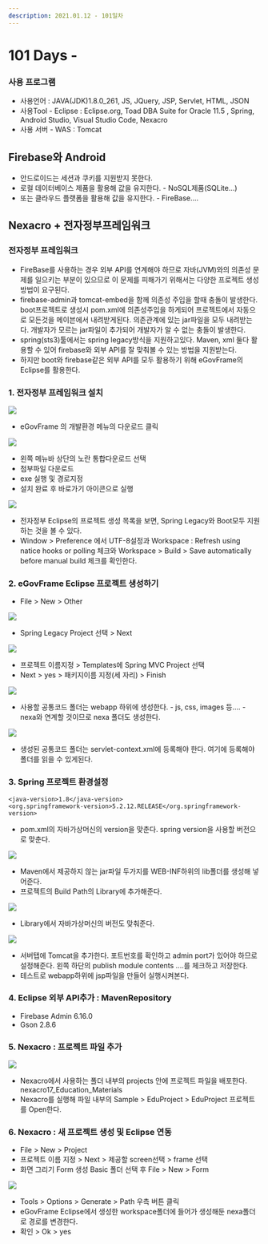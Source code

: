 ```yaml
---
description: 2021.01.12 - 101일차
---
```


# 101 Days -

### 사용 프로그램

* 사용언어 : JAVA\(JDK\)1.8.0\_261, JS, JQuery, JSP, Servlet, HTML, JSON
* 사용Tool  - Eclipse : Eclipse.org, Toad DBA Suite for Oracle 11.5 , Spring, Android Studio, Visual Studio Code, Nexacro
* 사용 서버 - WAS : Tomcat

## Firebase와 Android

* 안드로이드는 세션과 쿠키를 지원받지 못한다.
* 로컬 데이터베이스 제품을 활용해 값을 유지한다. - NoSQL제품\(SQLite...\)
* 또는 클라우드 플랫폼을 활용해 값을 유지한다. - FireBase....

## Nexacro + 전자정부프레임워크

### 전자정부 프레임워크

* FireBase를 사용하는 경우 외부 API를 연계해야 하므로 자바\(JVM\)와의 의존성 문제를 일으키는 부분이 있으므로 이 문제를 피해가기 위해서는 다양한 프로젝트 생성 방법이 요구된다.
* firebase-admin과 tomcat-embed을 함께 의존성 주입을 할때 충돌이 발생한다. boot프로젝트로 생성시 pom.xml에 의존성주입을 하게되어 프로젝트에서 자동으로 모든것을 메이븐에서 내려받게된다. 의존관계에 있는 jar파일을 모두 내려받는다. 개발자가 모르는 jar파일이 추가되어 개발자가 알 수 없는 충돌이 발생한다.
* spring\(sts3\)툴에서는 spring legacy방식을 지원하고있다. Maven, xml 둘다 활용할 수 있어 firebase와 외부 API를 잘 맞춰볼 수 있는 방법을 지원받는다.
* 하지만 boot와 firebase같은 외부 API를 모두 활용하기 위해 eGovFrame의 Eclipse를 활용한다.

### 1. 전자정부 프레임워크 설치

![](../../.gitbook/assets/.png%20%2853%29.png)

* eGovFrame 의 개발환경 메뉴의 다운로드 클릭

![](../../.gitbook/assets/2%20%2883%29.png)

* 왼쪽 메뉴바 상단의 노란 통합다운로드 선택
* 첨부파일 다운로드
* exe 실행 및 경로지정
* 설치 완료 후 바로가기 아이콘으로 실행

![](../../.gitbook/assets/.png%20%2852%29.png)

* 전자정부 Eclipse의 프로젝트 생성 목록을 보면, Spring Legacy와 Boot모두 지원하는 것을 볼 수 있다.
* Window &gt; Preference 에서 UTF-8설정과  Workspace : Refresh using natice hooks or polling 체크와 Workspace &gt; Build &gt; Save automatically before manual build 체크를 확인한다.

### 2. eGovFrame Eclipse 프로젝트 생성하기

* File &gt; New &gt; Other

![](../../.gitbook/assets/1%20%28110%29.png)

* Spring Legacy Project 선택 &gt; Next

![](../../.gitbook/assets/2%20%2884%29.png)

* 프로젝트 이름지정 &gt; Templates에 Spring MVC Project 선택
* Next &gt; yes &gt; 패키지이름 지정\(세 자리\) &gt; Finish

![](../../.gitbook/assets/3%20%2859%29.png)

* 사용할 공통코드 폴더는 webapp 하위에 생성한다. - js, css, images 등.... - nexa와 연계할 것이므로 nexa 폴더도 생성한다.

![](../../.gitbook/assets/3-2.png)

* 생성된 공통코드 폴더는 servlet-context.xml에 등록해야 한다. 여기에 등록해야 폴더를 읽을 수 있게된다.

### 3. Spring 프로젝트 환경설정

```markup
<java-version>1.8</java-version>
<org.springframework-version>5.2.12.RELEASE</org.springframework-version>
```

* pom.xml의 자바가상머신의 version을 맞춘다.  spring version을 사용할 버전으로 맞춘다.

![](../../.gitbook/assets/4%20%2842%29.png)

* Maven에서 제공하지 않는 jar파일 두가지를 WEB-INF하위의 lib폴더를 생성해 넣어준다.
* 프로젝트의 Build Path의 Library에 추가해준다.

![](../../.gitbook/assets/3%20%2860%29.png)

* Library에서 자바가상머신의 버전도 맞춰준다.

![](../../.gitbook/assets/5%20%2830%29.png)

* 서버탭에 Tomcat을 추가한다. 포트번호를 확인하고 admin port가 있어야 하므로 설정해준다. 왼쪽 하단의 publish module contents ....를 체크하고 저장한다.
* 테스트로 webapp하위에 jsp파일을 만들어 실행시켜본다.

### 4. Eclipse 외부 API추가 : MavenRepository

* Firebase Admin 6.16.0
* Gson 2.8.6

### 5. Nexacro : 프로젝트 파일 추가

![](../../.gitbook/assets/1%20%28109%29.png)

* Nexacro에서 사용하는 폴더 내부의 projects 안에 프로젝트 파일을 배포한다. nexacro17\_Education\_Materials
* Nexacro를 실행해 파일 내부의 Sample &gt; EduProject &gt; EduProject 프로젝트를 Open한다.

### 6. Nexacro : 새 프로젝트 생성 및 Eclipse 연동

* File &gt; New &gt; Project
* 프로젝트 이름 지정 &gt; Next &gt; 제공할 screen선택 &gt; frame 선택
* 화면 그리기 Form 생성 Basic 폴더 선택 후 File &gt; New &gt; Form

![](../../.gitbook/assets/2%20%2885%29.png)

* Tools &gt; Options &gt; Generate &gt; Path 우측 버튼 클릭
* eGovFrame Eclipse에서 생성한 workspace폴더에 들어가 생성해둔 nexa폴더로 경로를 변경한다.
* 확인 &gt; Ok &gt; yes

